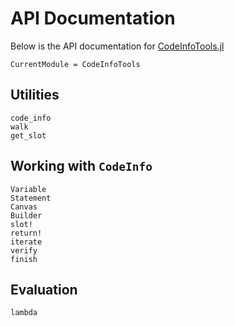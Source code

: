 # API Documentation

Below is the API documentation for [CodeInfoTools.jl](https://github.com/JuliaCompilerPlugins/CodeInfoTools.jl)

```@meta
CurrentModule = CodeInfoTools
```

## Utilities

```@docs
code_info
walk
get_slot
```

## Working with `CodeInfo`

```@docs
Variable
Statement
Canvas
Builder
slot!
return!
iterate
verify
finish
```

## Evaluation

```@docs
lambda
```
